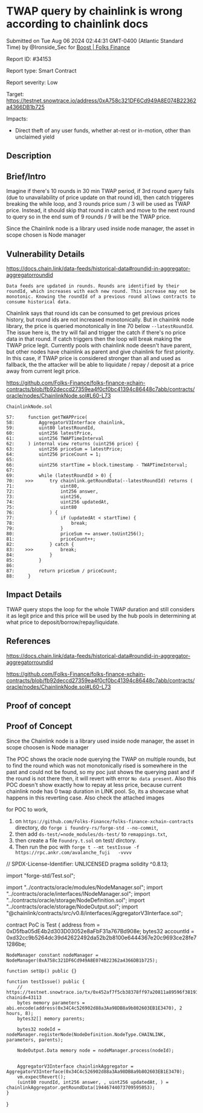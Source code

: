 
# TWAP query by chainlink is wrong according to chainlink docs

Submitted on Tue Aug 06 2024 02:44:31 GMT-0400 (Atlantic Standard Time) by @Ironside_Sec for [Boost | Folks Finance](https://immunefi.com/bounty/folksfinance-boost/)

Report ID: #34153

Report type: Smart Contract

Report severity: Low

Target: https://testnet.snowtrace.io/address/0xA758c321DF6Cd949A8E074B22362a4366DB1b725

Impacts:
- Direct theft of any user funds, whether at-rest or in-motion, other than unclaimed yield

## Description
## Brief/Intro
Imagine if there's 10 rounds in 30 min TWAP period, if 3rd round query fails (due to unavailability of price update on that round id), then catch triggeres breaking the while loop, and 3 rounds price sum / 3 will be used as TWAP price. Instead, it should skip that round in catch and move to the next round to query so in the end sum of 9 rounds / 9 will be the TWAP price. 

Since the Chainlink node is a library used inside node manager, the asset in scope chosen is Node manager

## Vulnerability Details

https://docs.chain.link/data-feeds/historical-data#roundid-in-aggregator-aggregatorroundid

`Data feeds are updated in rounds. Rounds are identified by their roundId, which increases with each new round. This increase may not be monotonic. Knowing the roundId of a previous round allows contracts to consume historical data.`

Chainlink says that round ids can be consumed to get previous prices history, but round ids are not increased monotonically. But in chainlnk node library, the price is queried monotonically in line 70 below `--latestRoundId`. The issue here is, the try will fail and trigger the catch if there's no price data in that round. If catch triggers then the loop will break making the TWAP price legit. Currently pools with chainlink node deesn't have parent, but other nodes have chainlink as parent and give chainlink for first priority. In this case, if TWAP price is considered stronger than all and used as fallback, the the attacker will be able to liquidate / repay / deposit at a price away from current legit price.

https://github.com/Folks-Finance/folks-finance-xchain-contracts/blob/fb92deccd27359ea4f0cf0bc41394c86448c7abb/contracts/oracle/nodes/ChainlinkNode.sol#L60-L73

```solidity
ChainlinkNode.sol

57:     function getTWAPPrice(
58:         AggregatorV3Interface chainlink,
59:         uint80 latestRoundId,
60:         uint256 latestPrice,
61:         uint256 TWAPTimeInterval
62:     ) internal view returns (uint256 price) {
63:         uint256 priceSum = latestPrice;
64:         uint256 priceCount = 1;
65: 
66:         uint256 startTime = block.timestamp - TWAPTimeInterval;
67: 
69:         while (latestRoundId > 0) {
70:    >>>      try chainlink.getRoundData(--latestRoundId) returns (
71:                 uint80,
72:                 int256 answer,
73:                 uint256,
74:                 uint256 updatedAt,
75:                 uint80
76:             ) {
77:                 if (updatedAt < startTime) {
78:                     break;
79:                 }
80:                 priceSum += answer.toUint256();
81:                 priceCount++;
82:             } catch {
83:    >>>          break;
84:             }
85:         }
86: 
87:         return priceSum / priceCount;
88:     }

```


## Impact Details
TWAP query stops the loop for the whole TWAP duration and still considers it as legit price and this price will be used by the hub pools in determining at what price to deposit/borrow/repay/liquidate.


## References
https://docs.chain.link/data-feeds/historical-data#roundid-in-aggregator-aggregatorroundid

https://github.com/Folks-Finance/folks-finance-xchain-contracts/blob/fb92deccd27359ea4f0cf0bc41394c86448c7abb/contracts/oracle/nodes/ChainlinkNode.sol#L60-L73




        
## Proof of concept
## Proof of Concept


Since the Chainlink node is a library used inside node manager, the asset in scope choosen is Node manager

The POC shows the oracle node querying the TWAP on multiple rounds, but to find the round which was not monotonically rised is somewhere in the past and could not be found, so my poc just shows the querying past and if the round is not there then, it will revert with error `No data present`.
Also this POC doesn't show exactly how to repay at less price, because current chainlink node has 0 twap duration in LINK pool. So, its a showcase what happens in this reverting case. Also check the attached images


for POC to work, 
1. on `https://github.com/Folks-Finance/folks-finance-xchain-contracts` directory, do `forge i foundry-rs/forge-std --no-commit`, 
2. then   add `ds-test/=node_modules/ds-test/` to `remappings.txt`, 
3. then create a file `Foundry.t.sol` on test/ dirctory.
4. Then run the poc with `forge t --mt testIssue -f https://rpc.ankr.com/avalanche_fuji   -vvvv`


// SPDX-License-Identifier: UNLICENSED
pragma solidity ^0.8.13;

import "forge-std/Test.sol";

import "../contracts/oracle/modules/NodeManager.sol";
import "../contracts/oracle/interfaces/INodeManager.sol";
import "../contracts/oracle/storage/NodeDefinition.sol";
import "../contracts/oracle/storage/NodeOutput.sol";
import "@chainlink/contracts/src/v0.8/interfaces/AggregatorV3Interface.sol";

contract PoC is Test {
    address from = 0xD5fba05dE4b2d303D03052e8aFbF31a767Bd908e;
    bytes32 accountId = 0xd32cc9b5264dc39d42622492da52b2b8100e6444367e20c9693ce28fe71286be;
    
    NodeManager constant nodeManager = NodeManager(0xA758c321DF6Cd949A8E074B22362a4366DB1b725);

    function setUp() public {}

    function testIssue() public {
        // https://testnet.snowtrace.io/tx/0x452af7f5cb38378ff97a20811a89596f381935060d49686f96de33911fc30b76?chainid=43113
        bytes memory parameters = abi.encode(address(0x34C4c526902d88a3Aa98DB8a9b802603EB1E3470), 2 hours, 8);
        bytes32[] memory parents;

        bytes32 nodeId = nodeManager.registerNode(NodeDefinition.NodeType.CHAINLINK, parameters, parents);

        NodeOutput.Data memory node = nodeManager.process(nodeId);
        

        AggregatorV3Interface chainlinkAggregator = AggregatorV3Interface(0x34C4c526902d88a3Aa98DB8a9b802603EB1E3470);
        vm.expectRevert();
        (uint80 roundId, int256 answer, , uint256 updatedAt, ) = chainlinkAggregator.getRoundData(19446744073709595053);
    }  
}

